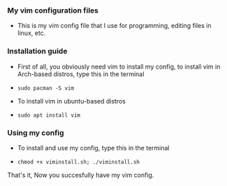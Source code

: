 ### My vim configuration files

- This is my vim config file that I use for programming, editing files in linux, etc.

### Installation guide

- First of all, you obviously need vim to install my config, to install vim in Arch-based distros, type this in the terminal
-     sudo pacman -S vim

- To install vim in ubuntu-based distros
-     sudo apt install vim

### Using my config

- To install and use my config, type this in the terminal
-     chmod +x viminstall.sh; ./viminstall.sh

That's it, Now you succesfully have my vim config.

